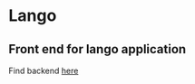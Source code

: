 # Lango
## Front end for lango application

Find backend [here](https://github.com/joser1996/lango-back-end-deploy)
